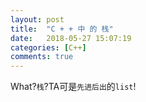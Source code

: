 ```yaml
---
layout: post
title:  "C + + 中 的 栈"
date:   2018-05-27 15:07:19
categories: [C++]
comments: true
---
```


What?`栈`?TA可是`先进后出`的`list`!

